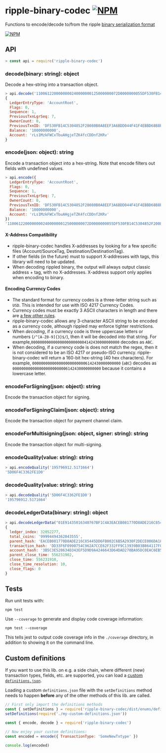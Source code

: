 # ripple-binary-codec [![NPM](https://img.shields.io/npm/v/ripple-binary-codec.svg)](https://npmjs.org/package/ripple-binary-codec)

Functions to encode/decode to/from the ripple [binary serialization format](https://xrpl.org/serialization.html)

[![NPM](https://nodei.co/npm/ripple-binary-codec.png)](https://www.npmjs.org/package/ripple-binary-codec)

## API
```js
> const api = require('ripple-binary-codec')
```


### decode(binary: string): object
Decode a hex-string into a transaction object.
```js
> api.decode('1100612200000000240000000125000000072D0000000055DF530FB14C5304852F20080B0A8EEF3A6BDD044F41F4EBBD68B8B321145FE4FF6240000002540BE4008114D0F5430B66E06498D4CEEC816C7B3337F9982337')
{
  LedgerEntryType: 'AccountRoot',
  Flags: 0,
  Sequence: 1,
  PreviousTxnLgrSeq: 7,
  OwnerCount: 0,
  PreviousTxnID: 'DF530FB14C5304852F20080B0A8EEF3A6BDD044F41F4EBBD68B8B321145FE4FF',
  Balance: '10000000000',
  Account: 'rLs1MzkFWCxTbuAHgjeTZK4fcCDDnf2KRv'
}
```

### encode(json: object): string
Encode a transaction object into a hex-string. Note that encode filters out fields with undefined values.
```js
> api.encode({
  LedgerEntryType: 'AccountRoot',
  Flags: 0,
  Sequence: 1,
  PreviousTxnLgrSeq: 7,
  OwnerCount: 0,
  PreviousTxnID: 'DF530FB14C5304852F20080B0A8EEF3A6BDD044F41F4EBBD68B8B321145FE4FF',
  Balance: '10000000000',
  Account: 'rLs1MzkFWCxTbuAHgjeTZK4fcCDDnf2KRv' 
})
'1100612200000000240000000125000000072D0000000055DF530FB14C5304852F20080B0A8EEF3A6BDD044F41F4EBBD68B8B321145FE4FF6240000002540BE4008114D0F5430B66E06498D4CEEC816C7B3337F9982337'
```

#### X-Address Compatibility 
  * ripple-binary-codec handles X-addresses by looking for a few specific files (Account/SourceTag, Destination/DestinationTag).
  * If other fields (in the future) must to support X-addresses with tags, this library will need to be updated.
  * When decoding rippled binary, the output will always output classic address + tag, with no X-addresses. X-address support only applies when encoding to binary.

#### Encoding Currency Codes
  * The standard format for currency codes is a three-letter string such as `USD`. This is intended for use with ISO 4217 Currency Codes.
  * Currency codes must be exactly 3 ASCII characters in length and there are [a few other rules](https://xrpl.org/currency-formats.html#currency-codes).
  * ripple-binary-codec allows any 3-character ASCII string to be encoded as a currency code, although rippled may enforce tighter restrictions.
  * When _decoding_, if a currency code is three uppercase letters or numbers (`/^[A-Z0-9]{3}$/`), then it will be decoded into that string. For example,`0000000000000000000000004142430000000000` decodes as `ABC`.
  * When decoding, if a currency code is does not match the regex, then it is not considered to be an ISO 4217 or pseudo-ISO currency. ripple-binary-codec will return a 160-bit hex-string (40 hex characters). For example, `0000000000000000000000006142430000000000` (`aBC`) decodes as `0000000000000000000000006142430000000000` because it contains a lowercase letter.

### encodeForSigning(json: object): string

Encode the transaction object for signing.

### encodeForSigningClaim(json: object): string

Encode the transaction object for payment channel claim.

### encodeForMultisigning(json: object, signer: string): string

Encode the transaction object for multi-signing.

### encodeQuality(value: string): string
```js
> api.encodeQuality('195796912.5171664')
'5D06F4C3362FE1D0'
```

### decodeQuality(value: string): string 
```js
> api.decodeQuality('5D06F4C3362FE1D0')
'195796912.5171664'
```

### decodeLedgerData(binary: string): object
```js
> api.decodeLedgerData("01E91435016340767BF1C4A3EACEB081770D8ADE216C85445DD6FB002C6B5A2930F2DECE006DA18150CB18F6DD33F6F0990754C962A7CCE62F332FF9C13939B03B864117F0BDA86B6E9B4F873B5C3E520634D343EF5D9D9A4246643D64DAD278BA95DC0EAC6EB5350CF970D521276CDE21276CE60A00")
{
  ledger_index: 32052277,
  total_coins: '99994494362043555',
  parent_hash: 'EACEB081770D8ADE216C85445DD6FB002C6B5A2930F2DECE006DA18150CB18F6',
  transaction_hash: 'DD33F6F0990754C962A7CCE62F332FF9C13939B03B864117F0BDA86B6E9B4F87',
  account_hash: '3B5C3E520634D343EF5D9D9A4246643D64DAD278BA95DC0EAC6EB5350CF970D5',
  parent_close_time: 556231902,
  close_time: 556231910,
  close_time_resolution: 10,
  close_flags: 0
}
```

## Tests

Run unit tests with:

    npm test

Use `--coverage` to generate and display code coverage information:

    npm test --coverage

This tells jest to output code coverage info in the `./coverage` directory, in addition to showing it on the command line.

## Custom definitions
If you want to use this lib. on e.g. a side chain, where different (new) transaction
types, fields, etc. are supported, you can load a
[custom `definitions.json`](https://github.com/RichardAH/xrpl-codec-gen).

Loading a custom `definitions.json` file with the `setDefinitions` method needs
to happen **before** any of the other methods of this lib. are called.

```js
// First only import the definitions methods
const { setDefinitions } = require('ripple-binary-codec/dist/enums/definitions')
setDefinitions(require('./my-custom-definitions.json'))

const { encode, decode } = require('ripple-binary-codec')

// Now enjoy your custom definitions:
const encoded = encode({ TransactionType: 'SomeNewTxtype' })

console.log(encoded)
```
